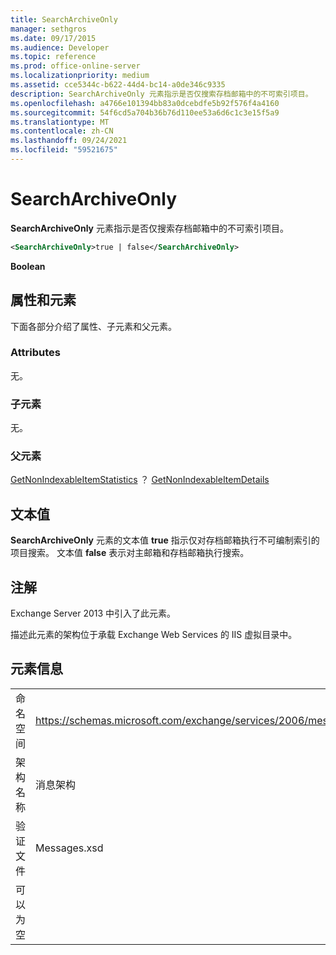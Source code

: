 ```yaml
---
title: SearchArchiveOnly
manager: sethgros
ms.date: 09/17/2015
ms.audience: Developer
ms.topic: reference
ms.prod: office-online-server
ms.localizationpriority: medium
ms.assetid: cce5344c-b622-44d4-bc14-a0de346c9335
description: SearchArchiveOnly 元素指示是否仅搜索存档邮箱中的不可索引项目。
ms.openlocfilehash: a4766e101394bb83a0dcebdfe5b92f576f4a4160
ms.sourcegitcommit: 54f6cd5a704b36b76d110ee53a6d6c1c3e15f5a9
ms.translationtype: MT
ms.contentlocale: zh-CN
ms.lasthandoff: 09/24/2021
ms.locfileid: "59521675"
---
```

# <a name="searcharchiveonly"></a>SearchArchiveOnly

**SearchArchiveOnly** 元素指示是否仅搜索存档邮箱中的不可索引项目。 
  
```xml
<SearchArchiveOnly>true | false</SearchArchiveOnly>
```

 **Boolean**
## <a name="attributes-and-elements"></a>属性和元素

下面各部分介绍了属性、子元素和父元素。
  
### <a name="attributes"></a>Attributes

无。
  
### <a name="child-elements"></a>子元素

无。
  
### <a name="parent-elements"></a>父元素

[GetNonIndexableItemStatistics](getnonindexableitemstatistics.md) ？ [GetNonIndexableItemDetails](getnonindexableitemdetails.md)
  
## <a name="text-value"></a>文本值

**SearchArchiveOnly** 元素的文本值 **true** 指示仅对存档邮箱执行不可编制索引的项目搜索。 文本值 **false** 表示对主邮箱和存档邮箱执行搜索。 
  
## <a name="remarks"></a>注解

Exchange Server 2013 中引入了此元素。
  
描述此元素的架构位于承载 Exchange Web Services 的 IIS 虚拟目录中。
  
## <a name="element-information"></a>元素信息

|||
|:-----|:-----|
|命名空间  <br/> |https://schemas.microsoft.com/exchange/services/2006/messages  <br/> |
|架构名称  <br/> |消息架构  <br/> |
|验证文件  <br/> |Messages.xsd  <br/> |
|可以为空  <br/> ||
   

